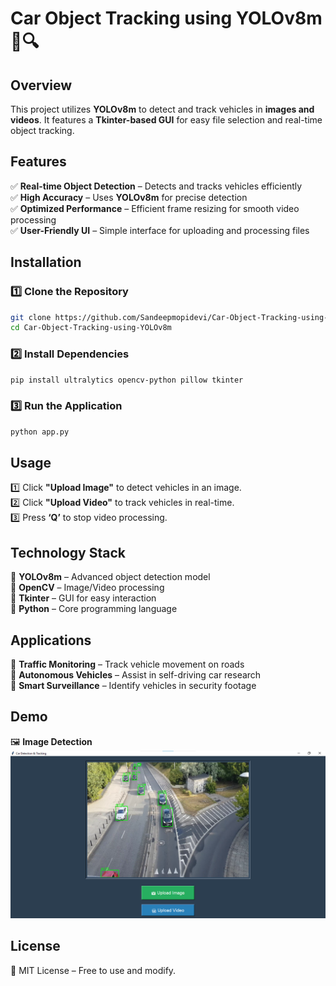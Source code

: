 # **Car Object Tracking using YOLOv8m** 🚗🔍  

## **Overview**  
This project utilizes **YOLOv8m** to detect and track vehicles in **images and videos**. It features a **Tkinter-based GUI** for easy file selection and real-time object tracking.  

## **Features**  
✅ **Real-time Object Detection** – Detects and tracks vehicles efficiently  
✅ **High Accuracy** – Uses **YOLOv8m** for precise detection  
✅ **Optimized Performance** – Efficient frame resizing for smooth video processing  
✅ **User-Friendly UI** – Simple interface for uploading and processing files  

## **Installation**  
### **1️⃣ Clone the Repository**  
```sh
git clone https://github.com/Sandeepmopidevi/Car-Object-Tracking-using-YOLOv8m.git
cd Car-Object-Tracking-using-YOLOv8m
```

### **2️⃣ Install Dependencies**  
```sh
pip install ultralytics opencv-python pillow tkinter
```

### **3️⃣ Run the Application**  
```sh
python app.py
```

## **Usage**  
1️⃣ Click **"Upload Image"** to detect vehicles in an image.  
2️⃣ Click **"Upload Video"** to track vehicles in real-time.  
3️⃣ Press **‘Q’** to stop video processing.  

## **Technology Stack**  
🔹 **YOLOv8m** – Advanced object detection model  
🔹 **OpenCV** – Image/Video processing  
🔹 **Tkinter** – GUI for easy interaction  
🔹 **Python** – Core programming language  

## **Applications**  
🚦 **Traffic Monitoring** – Track vehicle movement on roads  
🚗 **Autonomous Vehicles** – Assist in self-driving car research  
📸 **Smart Surveillance** – Identify vehicles in security footage  

## **Demo**  
🖼️ **Image Detection**  
![Image Detection](image_demo.png)  

## **License**  
📝 MIT License – Free to use and modify.  
